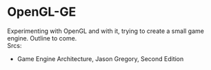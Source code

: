 # OpenGL-GE
Experimenting with OpenGL and with it, trying to create a small game engine. Outline to come.\
Srcs: 
- Game Engine Architecture, Jason Gregory, Second Edition 
